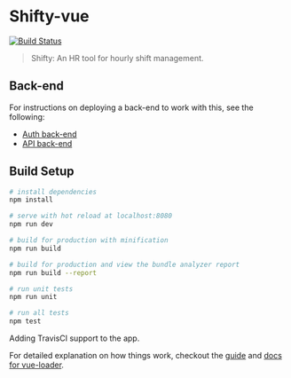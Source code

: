 # Shifty-vue
[![Build Status](https://travis-ci.org/rdugue/Shifty-Vue.svg?branch=master)](https://travis-ci.org/rdugue/Shifty-Vue)
> Shifty: An HR tool for hourly shift management.

## Back-end 

For instructions on deploying a back-end to work with this, see the following:
- [Auth back-end](https://github.com/rdugue/Shifty-Auth)
- [API back-end](https://github.com/rdugue/Shifty-API)

## Build Setup

``` bash
# install dependencies
npm install

# serve with hot reload at localhost:8080
npm run dev

# build for production with minification
npm run build

# build for production and view the bundle analyzer report
npm run build --report

# run unit tests
npm run unit

# run all tests
npm test
```

Adding TravisCI support to the app.

For detailed explanation on how things work, checkout the [guide](http://vuejs-templates.github.io/webpack/) and [docs for vue-loader](http://vuejs.github.io/vue-loader).
